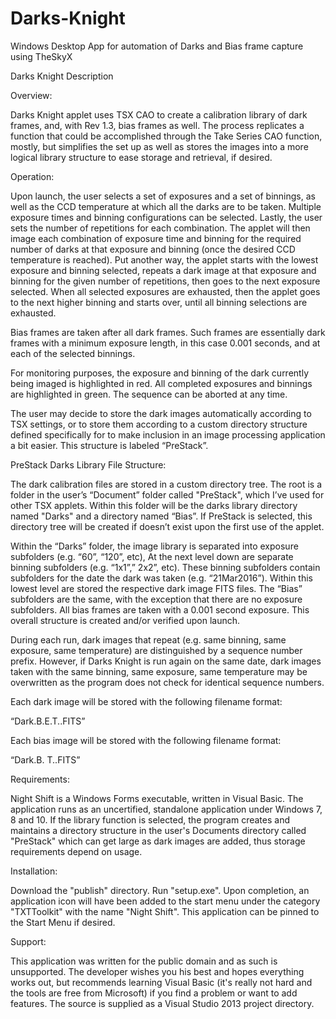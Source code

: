 # Darks-Knight
Windows Desktop  App for automation of Darks and Bias frame capture using TheSkyX

Darks Knight Description

Overview: 

Darks Knight applet uses TSX CAO to create a calibration library of dark frames, and, with Rev 1.3, bias frames as well.  The process replicates a function that could be accomplished through the Take Series CAO function, mostly, but simplifies the set up as well as stores the images into a more logical library structure to ease storage and retrieval, if desired.

Operation: 

Upon launch, the user selects a set of exposures and a set of binnings, as well as the CCD temperature at which all the darks are to be taken.  Multiple exposure times and binning configurations can be selected.  Lastly, the user sets the number of repetitions for each combination.  The applet will then image each combination of exposure time and binning for the required number of darks at that exposure and binning (once the desired CCD temperature is reached).  Put another way, the applet starts with the lowest exposure and binning selected, repeats a dark image at that exposure and binning for the given number of repetitions, then goes to the next exposure selected.  When all selected exposures are exhausted, then the applet goes to the next higher binning and starts over, until all binning selections are exhausted.

Bias frames are taken after all dark frames.  Such frames are essentially dark frames with a minimum exposure length, in this case 0.001 seconds, and at each of the selected binnings.

For monitoring purposes, the exposure and binning of the dark currently being imaged is highlighted in red.  All completed exposures and binnings are highlighted in green. The sequence can be aborted at any time.
   
The user may decide to store the dark images automatically according to TSX settings, or to store them according to a custom directory structure defined specifically for to make inclusion in an image processing application a bit easier.  This structure is labeled “PreStack”.

PreStack Darks Library File Structure:

The dark calibration files are stored in a custom directory tree.  The root is a folder in the user’s “Document” folder called "PreStack", which I’ve used for other TSX applets.  Within this folder will be the darks library directory named "Darks" and a directory named “Bias”.  If PreStack is selected, this directory tree will be created if doesn’t exist upon the first use of the applet.  
    
Within the “Darks” folder, the image library is separated into exposure subfolders (e.g. “60”, “120”, etc), At the next level down are separate binning subfolders (e.g. “1x1”,” 2x2”, etc).  These binning subfolders contain subfolders for the date the dark was taken (e.g. “21Mar2016”).  Within this lowest level are stored the respective dark image FITS files.  The “Bias” subfolders are the same, with the exception that there are no exposure subfolders.  All bias frames are taken with a 0.001 second exposure.  This overall structure is created and/or verified upon launch. 

During each run, dark images that repeat (e.g. same binning, same exposure, same temperature) are distinguished by a sequence number prefix.  However, if Darks Knight is run again on the same date, 
dark images taken with the same binning, same exposure, same temperature may be overwritten as the program does not check for identical sequence numbers.  

Each dark image will be stored with the following filename format:

   “Dark.B<binning>.E<time in seconds>.T<temperature>.<sequence number>.FITS”

Each bias image will be stored with the following filename format:

   “Dark.B<binning>. T<temperature>.<sequence number>.FITS”

Requirements:  

Night Shift is a Windows Forms executable, written in Visual Basic.  The application runs as an uncertified, standalone application under Windows 7, 8 and 10.  If the library function is selected, the program creates and maintains a directory structure in the user's Documents directory called "PreStack" which can get large as dark images are added, thus storage requirements depend on usage.  

Installation:  

Download the "publish" directory.  Run "setup.exe".  Upon completion, an application icon will have been added to the start menu under the category "TXTToolkit" with the name "Night Shift".  This application can be pinned to the Start Menu if desired.

Support:  

This application was written for the public domain and as such is unsupported. The developer wishes you his best and hopes everything works out, but recommends learning Visual Basic (it's really not hard and the tools are free from Microsoft) if you find a problem or want to add features.  The source is supplied as a Visual Studio 2013 project directory.
